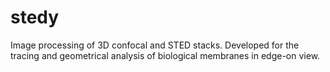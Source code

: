 # stedy
Image processing of 3D confocal and STED stacks. Developed for the tracing and geometrical analysis of biological membranes in edge-on view.
